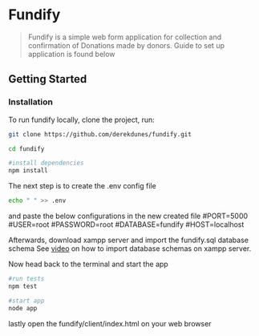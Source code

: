 # Fundify

> Fundify is a simple web form application for collection and confirmation of Donations made by donors. Guide to set up application is found below

<!-- [START getstarted] -->

## Getting Started

### Installation

To run fundify locally, clone the project, run:

```bash
git clone https://github.com/derekdunes/fundify.git

cd fundify

#install dependencies 
npm install

```

The next step is to create the .env config file

```bash
echo " " >> .env

```
and paste the below configurations in the new created file
#PORT=5000
#USER=root
#PASSWORD=root
#DATABASE=fundify
#HOST=localhost


Afterwards, download xampp server and import the fundify.sql database schema
See [video](https://www.youtube.com/watch?v=7WUw9J3Xs8Q) on how to import database schemas on xampp server.


Now head back to the terminal and start the app

```bash
#run tests
npm test

#start app
node app

```

lastly open the fundify/client/index.html on your web browser